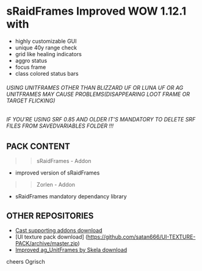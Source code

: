 # sRaidFrames Improved WOW 1.12.1 with

- highly customizable GUI 
- unique 40y range check
- grid like healing indicators
- aggro status
- focus frame
- class colored status bars


######  USING UNITFRAMES OTHER THAN BLIZZARD UF OR LUNA UF OR AG UNITFRAMES MAY CAUSE PROBLEMS(DISAPPEARING LOOT FRAME OR TARGET FLICKING)
###### IF YOU'RE USING SRF 0.85 AND OLDER IT'S MANDATORY TO DELETE SRF FILES FROM SAVEDVARIABLES FOLDER !!!


## PACK CONTENT
>> sRaidFrames - Addon
- improved version of sRaidFrames

>> Zorlen - Addon
- sRaidFrames mandatory dependancy library


## OTHER REPOSITORIES
- [Cast supporting addons download](https://github.com/satan666/LazySpell)
- [UI texture pack download] (https://github.com/satan666/UI-TEXTURE-PACK/archive/master.zip)
- [Improved ag_UnitFrames by Skela download](https://github.com/satan666/ag_UnitFrames_Improved)

cheers Ogrisch



